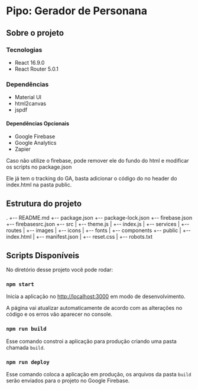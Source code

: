 # Pipo: Gerador de Personana

## Sobre o projeto

### Tecnologias

- React 16.9.0
- React Router 5.0.1

### Dependências

- Material UI
- html2canvas
- jspdf

#### Dependências Opcionais

- Google Firebase
- Google Analytics
- Zapier

Caso não utilize o firebase, pode remover ele do fundo do html e modificar os scripts no package.json

Ele já tem o tracking do GA, basta adicionar o código do no header do index.html na pasta public.

## Estrutura do projeto

.
+-- README.md
+-- package.json
+-- package-lock.json
+-- firebase.json
+-- firebasesrc.json
+-- src
| +-- theme.js
| +-- index.js
| +-- services
| +-- routes
| +-- images
| +-- icons
| +-- fonts
| +-- components
+-- public
| +-- index.html
| +-- manifest.json
| +-- reset.css
| +-- robots.txt

## Scripts Disponíveis

No diretório desse projeto você pode rodar:

### `npm start`

Inicia a aplicação no [http://localhost:3000](http://localhost:3000) em modo de desenvolvimento.<br>

A página vai atualizar automaticamente de acordo com as alterações no código e os erros vão aparecer no console.

### `npm run build`

Esse comando constroi a aplicação para produção criando uma pasta chamada `build`.<br>

### `npm run deploy`

Esse comando coloca a aplicação em produção, os arquivos da pasta `build` serão enviados para o projeto no Google Firebase.<br>
